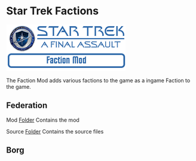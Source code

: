 # Star Trek Factions
![Logo](.images/Faction-Banner.png)

The Faction Mod adds various factions to the game as a ingame Faction to the game.

## Federation
Mod [Folder](https://github.com/ST-AFA/Factions/tree/main/Federation/mod)
Contains the mod

Source [Folder](https://github.com/ST-AFA/Factions/tree/main/Federation/source)
Contains the source files

## Borg
